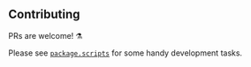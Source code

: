 ## Contributing

PRs are welcome! ⚗

Please see [`package.scripts`](package.json) for some handy development tasks.
